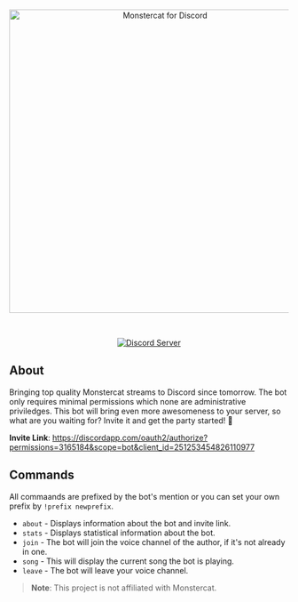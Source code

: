 <div align="center">
	<br />
	<p>
		<a href="https://github.com/appellation/monstercat"><img src="http://i.imgur.com/590pexo.png" width="546" alt="Monstercat for Discord"></a>
	</p>
	<br />
	<p>
		<a href="https://discord.gg/DPuaDvP"><img src="https://discordapp.com/api/guilds/251245211416657931/embed.png" alt="Discord Server"></a>
	</p>
</div>

## About
Bringing top quality Monstercat streams to Discord since tomorrow. The bot only requires minimal permissions which none are administrative priviledges. This bot will bring even more awesomeness to your server, so what are you waiting for? Invite it and get the party started! :tada:

**Invite Link**: https://discordapp.com/oauth2/authorize?permissions=3165184&scope=bot&client_id=251253454826110977

## Commands
All commaands are prefixed by the bot's mention or you can set your own prefix by `!prefix newprefix`.
- `about` - Displays information about the bot and invite link.
- `stats` - Displays statistical information about the bot.
- `join` - The bot will join the voice channel of the author, if it's not already in one.
- `song` - This will display the current song the bot is playing.
- `leave` - The bot will leave your voice channel.

> **Note**: This project is not affiliated with Monstercat.
